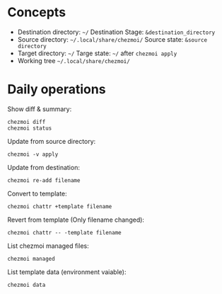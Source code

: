 # Concepts

- Destination directory: `~/`
  Destination Stage: `&destination_directory`
- Source directory: `~/.local/share/chezmoi/`
  Source state: `&source directory`
- Target directory: `~/`
  Targe state: `~/` after `chezmoi apply`
- Working tree `~/.local/share/chezmoi/`

# Daily operations

Show diff & summary:

```console
chezmoi diff
chezmoi status
```

Update from source directory:
```console
chezmoi -v apply
```

Update from destination:

```console
chezmoi re-add filename
```

Convert to template:

```console
chezmoi chattr +template filename
```

Revert from template (Only filename changed):

```console
chezmoi chattr -- -template filename
````

List chezmoi managed files:

```console
chezmoi managed
```

List template data (environment vaiable):

```console
chezmoi data
````

